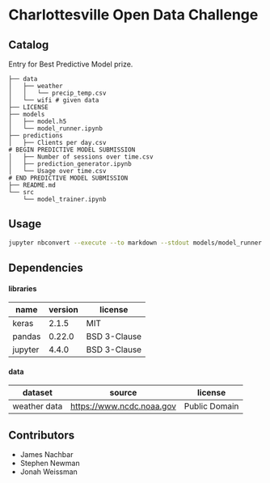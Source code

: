 # Charlottesville Open Data Challenge

## Catalog
Entry for Best Predictive Model prize.

```.
├── data
│   ├── weather
│   │   └── precip_temp.csv
│   └── wifi # given data
├── LICENSE
├── models
│   ├── model.h5
│   └── model_runner.ipynb
├── predictions
│   ├── Clients per day.csv
# BEGIN PREDICTIVE MODEL SUBMISSION
│   ├── Number of sessions over time.csv
│   ├── prediction_generator.ipynb
│   └── Usage over time.csv
# END PREDICTIVE MODEL SUBMISSION
├── README.md
└── src
    └── model_trainer.ipynb
```
## Usage
```bash
jupyter nbconvert --execute --to markdown --stdout models/model_runner.ipynb
```

## Dependencies
#### libraries
|     name     | version |    license   |
| ------------ | ------- | ------------ |
| keras        | 2.1.5   |     MIT      |
| pandas       | 0.22.0  | BSD 3-Clause |
| jupyter      | 4.4.0   | BSD 3-Clause |
#### data
| dataset      | source  | license      |
| ------------ | ------- | ------------ |
| weather data | https://www.ncdc.noaa.gov | Public Domain |

## Contributors
* James Nachbar
* Stephen Newman
* Jonah Weissman
